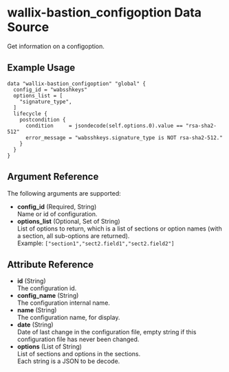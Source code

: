 # wallix-bastion_configoption Data Source

Get information on a configoption.

## Example Usage

```hcl
data "wallix-bastion_configoption" "global" {
  config_id = "wabsshkeys"
  options_list = [
    "signature_type",
  ]
  lifecycle {
    postcondition {
      condition     = jsondecode(self.options.0).value == "rsa-sha2-512"
      error_message = "wabsshkeys.signature_type is NOT rsa-sha2-512."
    }
  }
}
```

## Argument Reference

The following arguments are supported:

- **config_id** (Required, String)  
  Name or id of configuration.
- **options_list** (Optional, Set of String)  
  List of options to return, which is a list of sections or option names
  (with a section, all sub-options are returned).  
  Example: `["section1","sect2.field1","sect2.field2"]`

## Attribute Reference

- **id** (String)  
  The configuration id.
- **config_name** (String)  
  The configuration internal name.
- **name** (String)  
  The configuration name, for display.
- **date** (String)  
  Date of last change in the configuration file,
  empty string if this configuration file has never been changed.
- **options** (List of String)  
  List of sections and options in the sections.  
  Each string is a JSON to be decode.
